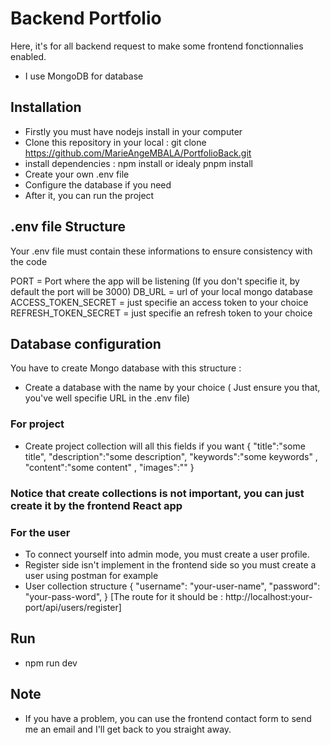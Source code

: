 # Backend Portfolio
Here, it's for all backend request to make some frontend fonctionnalies enabled.
- I use MongoDB for database

## Installation
- Firstly you must have nodejs install in your computer
- Clone this repository in your local : git clone https://github.com/MarieAngeMBALA/PortfolioBack.git
- install dependencies :  npm install  or idealy pnpm install
- Create your own .env file
- Configure the database if you need
- After it, you can run the project

## .env file Structure
Your .env file must contain these informations to ensure consistency with the code

PORT = Port where the app will be listening (If you don't specifie it, by default the port will be 3000)
DB_URL = url of your local mongo database
ACCESS_TOKEN_SECRET = just specifie an access token to your choice
REFRESH_TOKEN_SECRET = just specifie an refresh token to your choice

## Database configuration 
You have to create Mongo database with this structure :
- Create a database with the name by your choice ( Just ensure you that, you've well specifie URL in the .env file) 

### For project
- Create project collection will all this fields if you want
{
  "title":"some title", 
  "description":"some description", 
  "keywords":"some keywords" ,
  "content":"some content" ,
  "images":""
}

### Notice that create collections is not important, you can just create it by the frontend React app

### For the user
- To connect yourself into admin mode, you must create a user profile.
- Register side isn't implement in the frontend side so you must create a user using postman for example
- User collection structure
{
  "username": "your-user-name",
  "password": "your-pass-word",
}
[The route for it should be : http://localhost:your-port/api/users/register]

## Run 
- npm run dev

## Note
- If you have a problem, you can use the frontend contact form to send me an email and I'll get back to you straight away.